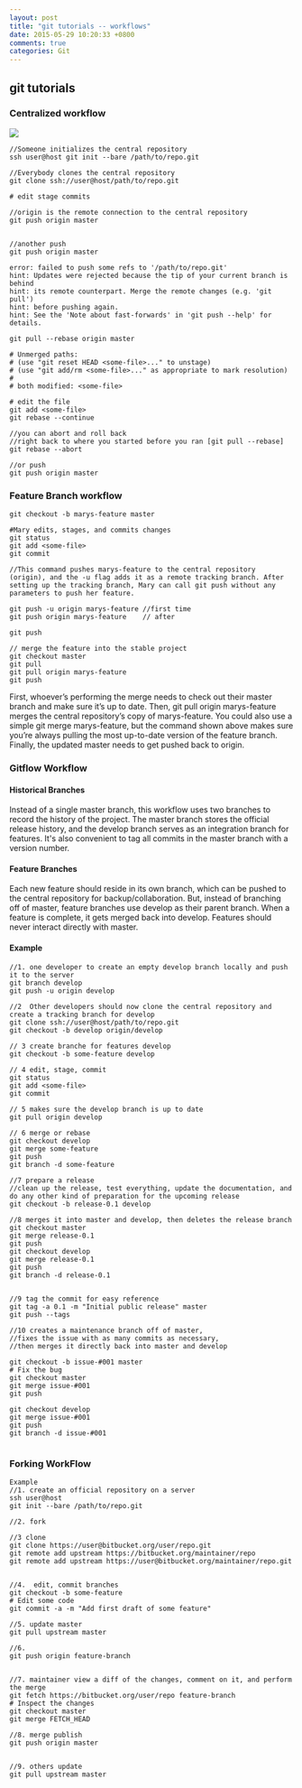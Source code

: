 ```yaml
---
layout: post
title: "git tutorials -- workflows"
date: 2015-05-29 10:20:33 +0800
comments: true
categories: Git
---
```

## git tutorials

### Centralized workflow
![](https://www.atlassian.com/git/images/tutorials/collaborating/comparing-workflows/centralized-workflow/01.svg)
```
//Someone initializes the central repository
ssh user@host git init --bare /path/to/repo.git

//Everybody clones the central repository
git clone ssh://user@host/path/to/repo.git

# edit stage commits

//origin is the remote connection to the central repository
git push origin master


//another push
git push origin master

error: failed to push some refs to '/path/to/repo.git'
hint: Updates were rejected because the tip of your current branch is behind
hint: its remote counterpart. Merge the remote changes (e.g. 'git pull')
hint: before pushing again.
hint: See the 'Note about fast-forwards' in 'git push --help' for details.

git pull --rebase origin master

# Unmerged paths:
# (use "git reset HEAD <some-file>..." to unstage)
# (use "git add/rm <some-file>..." as appropriate to mark resolution)
#
# both modified: <some-file>

# edit the file
git add <some-file> 
git rebase --continue

//you can abort and roll back
//right back to where you started before you ran [git pull --rebase]
git rebase --abort

//or push
git push origin master
```

<!--more-->

### Feature Branch workflow

```
git checkout -b marys-feature master

#Mary edits, stages, and commits changes
git status
git add <some-file>
git commit

//This command pushes marys-feature to the central repository (origin), and the -u flag adds it as a remote tracking branch. After setting up the tracking branch, Mary can call git push without any parameters to push her feature.

git push -u origin marys-feature //first time
git push origin marys-feature    // after

git push

// merge the feature into the stable project 
git checkout master
git pull
git pull origin marys-feature
git push

```
First, whoever’s performing the merge needs to check out their master branch and make sure it’s up to date. Then, git pull origin marys-feature merges the central repository’s copy of marys-feature. You could also use a simple git merge marys-feature, but the command shown above makes sure you’re always pulling the most up-to-date version of the feature branch. Finally, the updated master needs to get pushed back to origin.

### Gitflow Workflow

#### Historical Branches
Instead of a single master branch, this workflow uses two branches to record the history of the project. The master branch stores the official release history, and the develop branch serves as an integration branch for features. It's also convenient to tag all commits in the master branch with a version number.

#### Feature Branches
Each new feature should reside in its own branch, which can be pushed to the central repository for backup/collaboration. But, instead of branching off of master, feature branches use develop as their parent branch. When a feature is complete, it gets merged back into develop. Features should never interact directly with master.


#### Example
```
//1. one developer to create an empty develop branch locally and push it to the server
git branch develop
git push -u origin develop

//2  Other developers should now clone the central repository and create a tracking branch for develop
git clone ssh://user@host/path/to/repo.git
git checkout -b develop origin/develop

// 3 create branche for features develop
git checkout -b some-feature develop

// 4 edit, stage, commit
git status
git add <some-file>
git commit

// 5 makes sure the develop branch is up to date 
git pull origin develop

// 6 merge or rebase
git checkout develop
git merge some-feature
git push
git branch -d some-feature

//7 prepare a release
//clean up the release, test everything, update the documentation, and do any other kind of preparation for the upcoming release
git checkout -b release-0.1 develop

//8 merges it into master and develop, then deletes the release branch
git checkout master
git merge release-0.1
git push
git checkout develop
git merge release-0.1
git push
git branch -d release-0.1


//9 tag the commit for easy reference
git tag -a 0.1 -m "Initial public release" master
git push --tags

//10 creates a maintenance branch off of master, 
//fixes the issue with as many commits as necessary, 
//then merges it directly back into master and develop

git checkout -b issue-#001 master
# Fix the bug
git checkout master
git merge issue-#001
git push

git checkout develop
git merge issue-#001
git push
git branch -d issue-#001


```

### Forking WorkFlow

```
Example
//1. create an official repository on a server
ssh user@host
git init --bare /path/to/repo.git

//2. fork

//3 clone
git clone https://user@bitbucket.org/user/repo.git
git remote add upstream https://bitbucket.org/maintainer/repo
git remote add upstream https://user@bitbucket.org/maintainer/repo.git


//4.  edit, commit branches
git checkout -b some-feature
# Edit some code
git commit -a -m "Add first draft of some feature"

//5. update master
git pull upstream master 

//6. 
git push origin feature-branch


//7. maintainer view a diff of the changes, comment on it, and perform the merge
git fetch https://bitbucket.org/user/repo feature-branch
# Inspect the changes
git checkout master
git merge FETCH_HEAD

//8. merge publish
git push origin master


//9. others update
git pull upstream master
```
